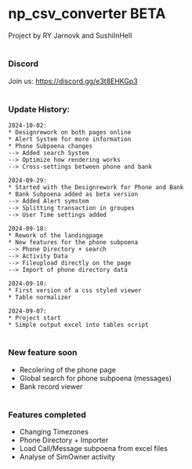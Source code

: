# np_csv_converter BETA

Project by RY Jarnovk and SushiInHell

#

### Discord
Join us: https://discord.gg/e3t8EHKGp3

#

### Update History:
```
2024-10-02:
* Designrework on both pages online
* Alert System for more information
* Phone Subpoena changes
--> Added search System
--> Optimize how rendering works
--> Cross-settings between phone and bank
```
```
2024-09-29:
* Started with the Designrework for Phone and Bank 
* Bank Subpoena added as beta version 
--> Added Alert symstem
--> Splitting transaction in groupes
--> User Time settings added
```
```
2024-09-18:
* Rework of the landingpage
* New features for the phone subpoena
--> Phone Directory + search
--> Activity Data
--> Fileupload directly on the page
--> Import of phone directory data
```
``` 
2024-09-10:
* First version of a css styled viewer
* Table normalizer 
``` 
```
2024-09-07:
* Project start
* Simple output excel into tables script
``` 
#

### New feature soon

- Recolering of the phone page
- Global search for phone subpoena (messages)
- Bank record viewer

#

### Features completed

- Changing Timezones
- Phone Directory + Importer
- Load Call/Message subpoena from excel files
- Analyse of SimOwner activity

